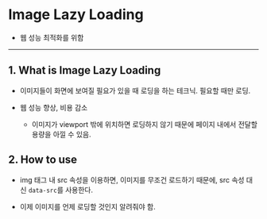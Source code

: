 # Image Lazy Loading

- 웹 성능 최적화를 위함

---

## 1. What is Image Lazy Loading
- 이미지들이 화면에 보여질 필요가 있을 때 로딩을 하는 테크닉. 필요할 때만 로딩.

- 웹 성능 향상, 비용 감소 
    - 이미지가 viewport 밖에 위치하면 로딩하지 않기 때문에 페이지 내에서 전달할 용량을 아낄 수 있음. 

## 2. How to use
- img 태그 내 src 속성을 이용하면, 이미지를 무조건 로드하기 때문에, src 속성 대신 `data-src`를 사용한다. 

- 이제 이미지를 언제 로딩할 것인지 알려줘야 함. 